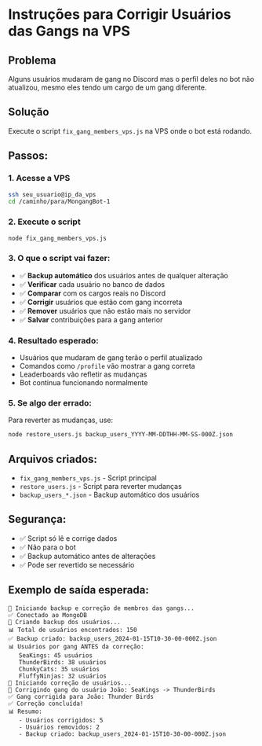 # Instruções para Corrigir Usuários das Gangs na VPS

## Problema
Alguns usuários mudaram de gang no Discord mas o perfil deles no bot não atualizou, mesmo eles tendo um cargo de um gang diferente.

## Solução
Execute o script `fix_gang_members_vps.js` na VPS onde o bot está rodando.

## Passos:

### 1. Acesse a VPS
```bash
ssh seu_usuario@ip_da_vps
cd /caminho/para/MongangBot-1
```

### 2. Execute o script
```bash
node fix_gang_members_vps.js
```

### 3. O que o script vai fazer:
- ✅ **Backup automático** dos usuários antes de qualquer alteração
- ✅ **Verificar** cada usuário no banco de dados
- ✅ **Comparar** com os cargos reais no Discord
- ✅ **Corrigir** usuários que estão com gang incorreta
- ✅ **Remover** usuários que não estão mais no servidor
- ✅ **Salvar** contribuições para a gang anterior

### 4. Resultado esperado:
- Usuários que mudaram de gang terão o perfil atualizado
- Comandos como `/profile` vão mostrar a gang correta
- Leaderboards vão refletir as mudanças
- Bot continua funcionando normalmente

### 5. Se algo der errado:
Para reverter as mudanças, use:
```bash
node restore_users.js backup_users_YYYY-MM-DDTHH-MM-SS-000Z.json
```

## Arquivos criados:
- `fix_gang_members_vps.js` - Script principal
- `restore_users.js` - Script para reverter mudanças
- `backup_users_*.json` - Backup automático dos usuários

## Segurança:
- ✅ Script só lê e corrige dados
- ✅ Não para o bot
- ✅ Backup automático antes de alterações
- ✅ Pode ser revertido se necessário

## Exemplo de saída esperada:
```
🔧 Iniciando backup e correção de membros das gangs...
✅ Conectado ao MongoDB
💾 Criando backup dos usuários...
📊 Total de usuários encontrados: 150
✅ Backup criado: backup_users_2024-01-15T10-30-00-000Z.json
📊 Usuários por gang ANTES da correção:
   SeaKings: 45 usuários
   ThunderBirds: 38 usuários
   ChunkyCats: 35 usuários
   FluffyNinjas: 32 usuários
🔧 Iniciando correção de usuários...
🔄 Corrigindo gang do usuário João: SeaKings -> ThunderBirds
✅ Gang corrigida para João: Thunder Birds
✅ Correção concluída!
📊 Resumo:
   - Usuários corrigidos: 5
   - Usuários removidos: 2
   - Backup criado: backup_users_2024-01-15T10-30-00-000Z.json
``` 